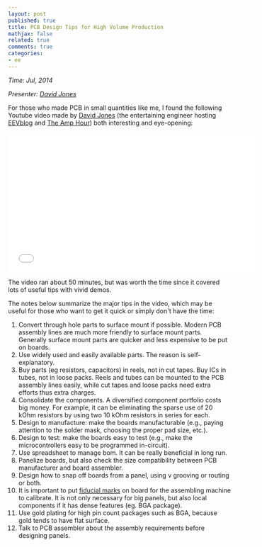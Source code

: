 ```yaml
---
layout: post
published: true
title: PCB Design Tips for High Volume Production
mathjax: false
related: true
comments: true
categories:
- ee
---
```


_Time: Jul, 2014_

_Presenter: [David Jones](http://www.eevblog.com/)_


For those who made PCB in small quantities like me, I found the following Youtube video made by [David Jones](http://www.eevblog.com/about/) (the entertaining engineer hosting [EEVblog](http://www.eevblog.com/) and [The Amp Hour](http://www.theamphour.com/)) both interesting and eye-opening: 

<div>
<iframe width="560" height="315" src="//www.youtube.com/embed/VXE_dh38HjU" frameborder="0" allowfullscreen></iframe>
</div>


The video ran about 50 minutes, but was worth the time since it covered lots of useful tips with vivid demos. 

The notes below summarize the major tips in the video, which may be useful for those who want to get it quick or simply don't have the time: 

1. Convert through hole parts to surface mount if possible. Modern PCB assembly lines are much more friendly to surface mount parts. Generally surface mount parts are quicker and less expensive to be put on boards.
2. Use widely used and easily available parts. The reason is self-explanatory. 
3. Buy parts (eg resistors, capacitors) in reels, not in cut tapes. Buy ICs in tubes, not in loose packs. Reels and tubes can be mounted to the PCB assembly lines easily, while cut tapes and loose packs need extra efforts thus extra charges. 
4. Consolidate the components. A diversified component portfolio costs big money. For example, it can be eliminating the sparse use of 20 kOhm resistors by using two 10 kOhm resistors in series for each. 
5. Design to manufacture: make the boards manufacturable (e.g., paying attention to the solder mask, choosing the proper pad size, etc.).
6. Design to test: make the boards easy to test (e.g., make the microcontrollers easy to be programmed in-circuit).
7. Use spreadsheet to manage bom. It can be really beneficial in long run.
8. Panelize boards, but also check the size compatibility between PCB manufacturer and board assembler.
9. Design how to snap off boards from a panel, using v grooving or routing or both.
10. It is important to put [fiducial marks](http://www.ladyada.net/library/pcb/fiducials.html) on board for the assembling machine to calibrate. It is not only necessary for big panels, but also local components if it has dense features (eg. BGA package). 
11. Use gold plating for high pin count packages such as BGA, because gold tends to have flat surface. 
12. Talk to PCB assembler about the assembly requirements before designing panels. 
